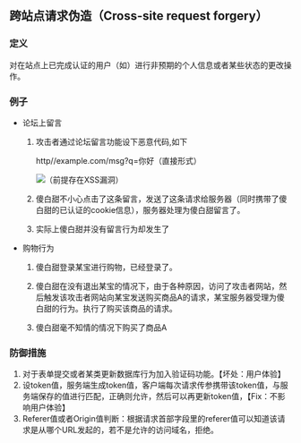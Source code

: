 ## 跨站点请求伪造（Cross-site request forgery）
### 定义
对在站点上已完成认证的用户（如）进行非预期的个人信息或者某些状态的更改操作。

### 例子

- 论坛上留言

    1. 攻击者通过论坛留言功能设下恶意代码,如下
        
        http//example.com/msg?q=你好（直接形式）
        
        <img src="http//example.com/msg?q=你好">（前提存在XSS漏洞）
    2. 傻白甜不小心点击了这条留言，发送了这条请求给服务器（同时携带了傻白甜的已认证的cookie信息），服务器处理为傻白甜留言了。
    
    3. 实际上傻白甜并没有留言行为却发生了

- 购物行为

    1. 傻白甜登录某宝进行购物，已经登录了。
    
    2. 傻白甜在没有退出某宝的情况下，由于各种原因，访问了攻击者网站，然后触发该攻击者网站向某宝发送购买商品A的请求，某宝服务器受理为傻白甜的行为。执行了购买该商品的请求。
    
    3. 傻白甜毫不知情的情况下购买了商品A


### 防御措施

1. 对于表单提交或者某类更新数据库行为加入验证码功能。【坏处：用户体验】
2. 设token值，服务端生成token值，客户端每次请求传参携带该token值，与服务端保存的值进行匹配，正确则允许，然后可以再更新token值，【Fix：不影响用户体验】
3. Referer值或者Origin值判断：根据请求首部字段里的referer值可以知道该请求是从哪个URL发起的，若不是允许的访问域名，拒绝。
